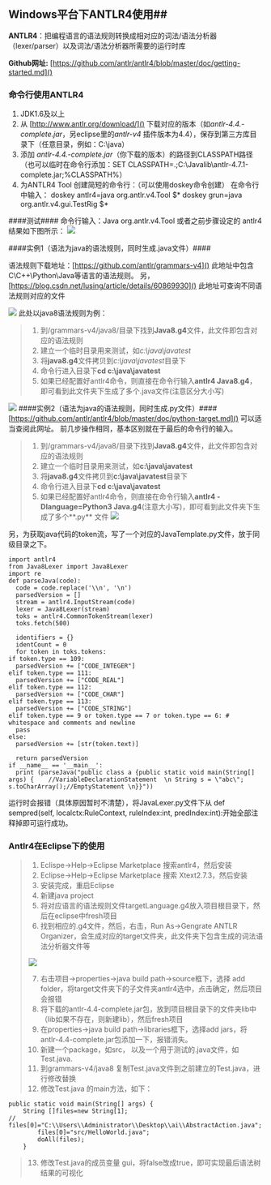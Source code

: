 ## Windows平台下ANTLR4使用##
**ANTLR4**：把编程语言的语法规则转换成相对应的词法/语法分析器（lexer/parser）以及词法/语法分析器所需要的运行时库

**Github网址:** [https://github.com/antlr/antlr4/blob/master/doc/getting-started.md]()

### 命令行使用ANTLR4 ###
1.	JDK1.6及以上
2.	从 [http://www.antlr.org/download/]() 下载对应的版本（如*antlr-4.4.-complete.jar*，另eclipse里的*antlr-v4* 插件版本为4.4），保存到第三方库目录下（任意目录，例如：C:\java）
3.	添加 *antlr-4.4.-complete.jar*（你下载的版本）的路径到CLASSPATH路径（也可以临时在命令行添加：SET CLASSPATH=.;C:\Javalib\antlr-4.7.1-complete.jar;%CLASSPATH%）
4.	为ANTLR4 Tool 创建简短的命令行：（可以使用doskey命令创建）
在命令行中输入：
doskey antlr4=java org.antlr.v4.Tool $*
doskey grun=java org.antlr.v4.gui.TestRig $*

####测试####
命令行输入：Java org.antlr.v4.Tool 
或者之前步骤设定的 antlr4
结果如下图所示：
![](https://i.imgur.com/wx2iaS4.png)

####实例1（语法为java的语法规则，同时生成.java文件）####

语法规则下载地址：[https://github.com/antlr/grammars-v4]() 此地址中包含C\C++\Python\Java等语言的语法规则。
另，[https://blog.csdn.net/lusing/article/details/60869930]() 此地址可查询不同语法规则对应的文件

![](https://i.imgur.com/FA9gi6B.png)
此处以java8语法规则为例：
> 1.	到/grammars-v4/java8/目录下找到**Java8.g4**文件，此文件即包含对应的语法规则
> 2.	建立一个临时目录用来测试，如*c:\java\javatest*
> 3.	将**java8.g4**文件拷贝到*c:\java\javatest*目录下
> 4.	命令行进入目录下**cd c:\java\javatest**
> 5.	如果已经配置好antlr4命令，则直接在命令行输入**antlr4 Java8.g4**，即可看到此文件夹下生成了多个.java文件(注意区分大小写)

![](https://i.imgur.com/oK2aToO.png)
####实例2（语法为java的语法规则，同时生成.py文件）####
[https://github.com/antlr/antlr4/blob/master/doc/python-target.md]() 可以适当查阅此网址。
前几步操作相同，基本区别就在于最后的命令行的输入。

>  1.	到/grammars-v4/java8/目录下找到**Java8.g4**文件，此文件即包含对应的语法规则
> 2.	建立一个临时目录用来测试，如**c:\java\javatest**
> 3.	将**java8.g4**文件拷贝到**c:\java\javatest**目录下
> 4.	命令行进入目录下**cd c:\java\javatest**
> 5.	如果已经配置好antlr4命令，则直接在命令行输入**antlr4 -Dlanguage=Python3 Java.g4**(注意大小写)，即可看到此文件夹下生成了多个**.py** 文件
![](https://i.imgur.com/6TmALjm.png)

另，为获取java代码的token流，写了一个对应的JavaTemplate.py文件，放于同级目录之下。

	import antlr4
	from Java8Lexer import Java8Lexer
	import re
	def parseJava(code):
	  code = code.replace('\\n', '\n')
	  parsedVersion = []
	  stream = antlr4.InputStream(code)
	  lexer = Java8Lexer(stream)
	  toks = antlr4.CommonTokenStream(lexer)
	  toks.fetch(500)
	
	  identifiers = {}
	  identCount = 0
	  for token in toks.tokens:
	if token.type == 109:
	  parsedVersion += ["CODE_INTEGER"]
	elif token.type == 111:
	  parsedVersion += ["CODE_REAL"]
	elif token.type == 112:
	  parsedVersion += ["CODE_CHAR"]
	elif token.type == 113:
	  parsedVersion += ["CODE_STRING"]
	elif token.type == 9 or token.type == 7 or token.type == 6: # whitespace and comments and newline
	  pass
	else:
	  parsedVersion += [str(token.text)]
	
	  return parsedVersion
	if __name__ == '__main__':
	  print (parseJava("public class a {public static void main(String[] args) {	//VariableDeclarationStatement	\n String s = \"abc\";	s.toCharArray();//EmptyStatement \n}}"))

运行时会报错（具体原因暂时不清楚），将JavaLexer.py文件下从
def sempred(self, localctx:RuleContext, ruleIndex:int, predIndex:int):开始全部注释掉即可运行成功。


### Antlr4在Eclipse下的使用 ###
> 1.	Eclispe->Help->Eclipse Marketplace 搜索antlr4，然后安装
> 2.	Eclipse->Help->Eclipse Marketplace 搜索 Xtext2.7.3，然后安装
> 3.	安装完成，重启Eclipse
> 4.	新建java project
> 5.	将对应语言的语法规则文件targetLanguage.g4放入项目根目录下，然后在eclipse中fresh项目
> 6.	找到相应的.g4文件，然后，右击，Run As->Gengrate ANTLR Organizer，会生成对应的target文件夹，此文件夹下包含生成的词法语法分析器文件等
> 
> ![](https://i.imgur.com/vGx6Ndw.png)
> 
> 7.	右击项目->properties->java build path->source框下，选择 add folder，将target文件夹下的子文件夹antlr4选中，点击确定，然后项目会报错
> 8.	将下载的antlr-4.4-complete.jar包，放到项目根目录下的文件夹lib中（lib如果不存在，则新建lib），然后fresh项目
> 9.	在properties->java build path->libraries框下，选择add jars，将 antlr-4.4-complete.jar包添加一下，报错消失。
> 10.	新建一个package，如src， 以及一个用于测试的.java文件，如Test.java.
> 11.	到grammars-v4/java8 复制Test.java文件到之前建立的Test.java，进行修改替换
> 12.	修改Test.java 的main方法，如下：

	public static void main(String[] args) {
		String []files=new String[1];
	//		files[0]="C:\\Users\\Administrator\\Desktop\\ai\\AbstractAction.java";
			files[0]="src/HelloWorld.java";
			doAll(files);
		}
> 13.	修改Test.java的成员变量 gui，将false改成true，即可实现最后语法树结果的可视化

